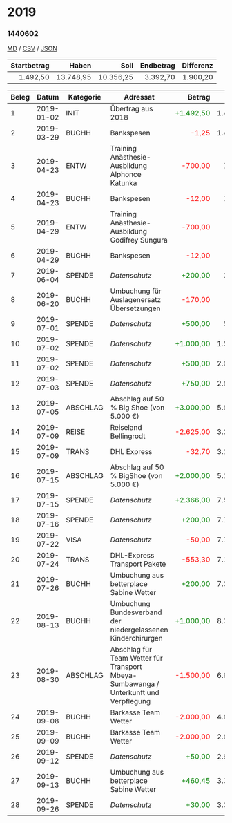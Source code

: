 # 2019

### 1440602

[MD](1440602.md) / [CSV](1440602.csv) / [JSON](1440602.json) 


| Startbetrag | Haben | Soll | Endbetrag | Differenz |
| ------:| ------:| ------:| ------:| ------:|
| 1.492,50 | 13.748,95 | 10.356,25 | 3.392,70 | 1.900,20 |


| Beleg | Datum | Kategorie | Adressat | Betrag | Saldo |
| ------ | ------ | ------ | ------ | ------:| ------:|
| 1 | 2019-01-02 | INIT | Übertrag aus 2018 | <font color="green">+1.492,50</font> | 1.492,50 |
| 2 | 2019-03-29 | BUCHH | Bankspesen | <font color="red">-1,25</font> | 1.491,25 |
| 3 | 2019-04-23 | ENTW | Training Anästhesie-Ausbildung Alphonce Katunka | <font color="red">-700,00</font> | 791,25 |
| 4 | 2019-04-23 | BUCHH | Bankspesen | <font color="red">-12,00</font> | 779,25 |
| 5 | 2019-04-29 | ENTW | Training Anästhesie-Ausbildung Godifrey Sungura | <font color="red">-700,00</font> | 79,25 |
| 6 | 2019-04-29 | BUCHH | Bankspesen | <font color="red">-12,00</font> | 67,25 |
| 7 | 2019-06-04 | SPENDE | *Datenschutz* | <font color="green">+200,00</font> | 267,25 |
| 8 | 2019-06-20 | BUCHH | Umbuchung für Auslagenersatz Übersetzungen | <font color="red">-170,00</font> | 97,25 |
| 9 | 2019-07-01 | SPENDE | *Datenschutz* | <font color="green">+500,00</font> | 597,25 |
| 10 | 2019-07-02 | SPENDE | *Datenschutz* | <font color="green">+1.000,00</font> | 1.597,25 |
| 11 | 2019-07-02 | SPENDE | *Datenschutz* | <font color="green">+500,00</font> | 2.097,25 |
| 12 | 2019-07-03 | SPENDE | *Datenschutz* | <font color="green">+750,00</font> | 2.847,25 |
| 13 | 2019-07-05 | ABSCHLAG | Abschlag auf 50 % Big Shoe (von 5.000 €) | <font color="green">+3.000,00</font> | 5.847,25 |
| 14 | 2019-07-09 | REISE | Reiseland Bellingrodt | <font color="red">-2.625,00</font> | 3.222,25 |
| 15 | 2019-07-09 | TRANS | DHL Express | <font color="red">-32,70</font> | 3.189,55 |
| 16 | 2019-07-15 | ABSCHLAG | Abschlag auf 50 % BigShoe (von 5.000 €) | <font color="green">+2.000,00</font> | 5.189,55 |
| 17 | 2019-07-15 | SPENDE | *Datenschutz* | <font color="green">+2.366,00</font> | 7.555,55 |
| 18 | 2019-07-16 | SPENDE | *Datenschutz* | <font color="green">+200,00</font> | 7.755,55 |
| 19 | 2019-07-22 | VISA | *Datenschutz* | <font color="red">-50,00</font> | 7.705,55 |
| 20 | 2019-07-24 | TRANS | DHL-Express Transport Pakete  | <font color="red">-553,30</font> | 7.152,25 |
| 21 | 2019-07-26 | BUCHH | Umbuchung aus betterplace Sabine Wetter | <font color="green">+200,00</font> | 7.352,25 |
| 22 | 2019-08-13 | BUCHH | Umbuchung Bundesverband der niedergelassenen Kinderchirurgen | <font color="green">+1.000,00</font> | 8.352,25 |
| 23 | 2019-08-30 | ABSCHLAG | Abschlag für Team Wetter für Transport Mbeya- Sumbawanga / Unterkunft und Verpflegung | <font color="red">-1.500,00</font> | 6.852,25 |
| 24 | 2019-09-08 | BUCHH | Barkasse Team Wetter | <font color="red">-2.000,00</font> | 4.852,25 |
| 25 | 2019-09-09 | BUCHH | Barkasse Team Wetter | <font color="red">-2.000,00</font> | 2.852,25 |
| 26 | 2019-09-12 | SPENDE | *Datenschutz* | <font color="green">+50,00</font> | 2.902,25 |
| 27 | 2019-09-13 | BUCHH | Umbuchung aus betterplace Sabine Wetter | <font color="green">+460,45</font> | 3.362,70 |
| 28 | 2019-09-26 | SPENDE | *Datenschutz* | <font color="green">+30,00</font> | 3.392,70 |


